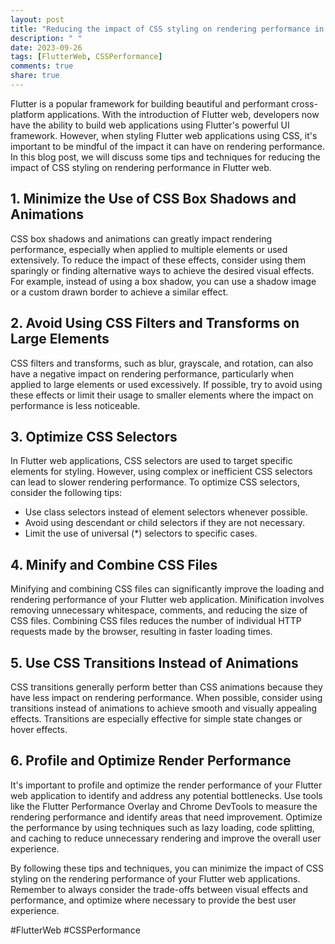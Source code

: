 ```yaml
---
layout: post
title: "Reducing the impact of CSS styling on rendering performance in Flutter web"
description: " "
date: 2023-09-26
tags: [FlutterWeb, CSSPerformance]
comments: true
share: true
---
```


Flutter is a popular framework for building beautiful and performant cross-platform applications. With the introduction of Flutter web, developers now have the ability to build web applications using Flutter's powerful UI framework. However, when styling Flutter web applications using CSS, it's important to be mindful of the impact it can have on rendering performance. In this blog post, we will discuss some tips and techniques for reducing the impact of CSS styling on rendering performance in Flutter web.

## 1. Minimize the Use of CSS Box Shadows and Animations

CSS box shadows and animations can greatly impact rendering performance, especially when applied to multiple elements or used extensively. To reduce the impact of these effects, consider using them sparingly or finding alternative ways to achieve the desired visual effects. For example, instead of using a box shadow, you can use a shadow image or a custom drawn border to achieve a similar effect.

## 2. Avoid Using CSS Filters and Transforms on Large Elements

CSS filters and transforms, such as blur, grayscale, and rotation, can also have a negative impact on rendering performance, particularly when applied to large elements or used excessively. If possible, try to avoid using these effects or limit their usage to smaller elements where the impact on performance is less noticeable.

## 3. Optimize CSS Selectors

In Flutter web applications, CSS selectors are used to target specific elements for styling. However, using complex or inefficient CSS selectors can lead to slower rendering performance. To optimize CSS selectors, consider the following tips:

- Use class selectors instead of element selectors whenever possible.
- Avoid using descendant or child selectors if they are not necessary.
- Limit the use of universal (*) selectors to specific cases.

## 4. Minify and Combine CSS Files

Minifying and combining CSS files can significantly improve the loading and rendering performance of your Flutter web application. Minification involves removing unnecessary whitespace, comments, and reducing the size of CSS files. Combining CSS files reduces the number of individual HTTP requests made by the browser, resulting in faster loading times.

## 5. Use CSS Transitions Instead of Animations

CSS transitions generally perform better than CSS animations because they have less impact on rendering performance. When possible, consider using transitions instead of animations to achieve smooth and visually appealing effects. Transitions are especially effective for simple state changes or hover effects.

## 6. Profile and Optimize Render Performance

It's important to profile and optimize the render performance of your Flutter web application to identify and address any potential bottlenecks. Use tools like the Flutter Performance Overlay and Chrome DevTools to measure the rendering performance and identify areas that need improvement. Optimize the performance by using techniques such as lazy loading, code splitting, and caching to reduce unnecessary rendering and improve the overall user experience.

By following these tips and techniques, you can minimize the impact of CSS styling on the rendering performance of your Flutter web applications. Remember to always consider the trade-offs between visual effects and performance, and optimize where necessary to provide the best user experience. 

#FlutterWeb #CSSPerformance
